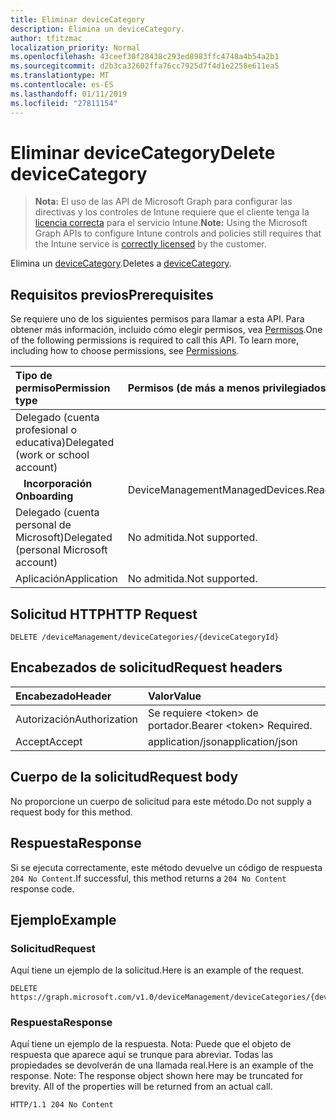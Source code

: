 ```yaml
---
title: Eliminar deviceCategory
description: Elimina un deviceCategory.
author: tfitzmac
localization_priority: Normal
ms.openlocfilehash: 43ceef30f28438c293ed8983ffc4748a4b54a2b1
ms.sourcegitcommit: d2b3ca32602ffa76cc7925d7f4d1e2258e611ea5
ms.translationtype: MT
ms.contentlocale: es-ES
ms.lasthandoff: 01/11/2019
ms.locfileid: "27811154"
---
```

# <a name="delete-devicecategory"></a><span data-ttu-id="0f744-103">Eliminar deviceCategory</span><span class="sxs-lookup"><span data-stu-id="0f744-103">Delete deviceCategory</span></span>

> <span data-ttu-id="0f744-104">**Nota:** El uso de las API de Microsoft Graph para configurar las directivas y los controles de Intune requiere que el cliente tenga la [licencia correcta](https://go.microsoft.com/fwlink/?linkid=839381) para el servicio Intune.</span><span class="sxs-lookup"><span data-stu-id="0f744-104">**Note:** Using the Microsoft Graph APIs to configure Intune controls and policies still requires that the Intune service is [correctly licensed](https://go.microsoft.com/fwlink/?linkid=839381) by the customer.</span></span>

<span data-ttu-id="0f744-105">Elimina un [deviceCategory](../resources/intune-shared-devicecategory.md).</span><span class="sxs-lookup"><span data-stu-id="0f744-105">Deletes a [deviceCategory](../resources/intune-shared-devicecategory.md).</span></span>
## <a name="prerequisites"></a><span data-ttu-id="0f744-106">Requisitos previos</span><span class="sxs-lookup"><span data-stu-id="0f744-106">Prerequisites</span></span>
<span data-ttu-id="0f744-p101">Se requiere uno de los siguientes permisos para llamar a esta API. Para obtener más información, incluido cómo elegir permisos, vea [Permisos](/graph/permissions-reference).</span><span class="sxs-lookup"><span data-stu-id="0f744-p101">One of the following permissions is required to call this API. To learn more, including how to choose permissions, see [Permissions](/graph/permissions-reference).</span></span>

|<span data-ttu-id="0f744-109">Tipo de permiso</span><span class="sxs-lookup"><span data-stu-id="0f744-109">Permission type</span></span>|<span data-ttu-id="0f744-110">Permisos (de más a menos privilegiados)</span><span class="sxs-lookup"><span data-stu-id="0f744-110">Permissions (from most to least privileged)</span></span>|
|:---|:---|
|<span data-ttu-id="0f744-111">Delegado (cuenta profesional o educativa)</span><span class="sxs-lookup"><span data-stu-id="0f744-111">Delegated (work or school account)</span></span>||
| <span data-ttu-id="0f744-112">&nbsp;&nbsp; **Incorporación**</span><span class="sxs-lookup"><span data-stu-id="0f744-112">&nbsp; &nbsp; **Onboarding**</span></span> | <span data-ttu-id="0f744-113">DeviceManagementManagedDevices.ReadWrite.All</span><span class="sxs-lookup"><span data-stu-id="0f744-113">DeviceManagementManagedDevices.ReadWrite.All</span></span>|
|<span data-ttu-id="0f744-114">Delegado (cuenta personal de Microsoft)</span><span class="sxs-lookup"><span data-stu-id="0f744-114">Delegated (personal Microsoft account)</span></span>|<span data-ttu-id="0f744-115">No admitida.</span><span class="sxs-lookup"><span data-stu-id="0f744-115">Not supported.</span></span>|
|<span data-ttu-id="0f744-116">Aplicación</span><span class="sxs-lookup"><span data-stu-id="0f744-116">Application</span></span>|<span data-ttu-id="0f744-117">No admitida.</span><span class="sxs-lookup"><span data-stu-id="0f744-117">Not supported.</span></span>|

## <a name="http-request"></a><span data-ttu-id="0f744-118">Solicitud HTTP</span><span class="sxs-lookup"><span data-stu-id="0f744-118">HTTP Request</span></span>
<!-- {
  "blockType": "ignored"
}
-->
``` http
DELETE /deviceManagement/deviceCategories/{deviceCategoryId}
```

## <a name="request-headers"></a><span data-ttu-id="0f744-119">Encabezados de solicitud</span><span class="sxs-lookup"><span data-stu-id="0f744-119">Request headers</span></span>
|<span data-ttu-id="0f744-120">Encabezado</span><span class="sxs-lookup"><span data-stu-id="0f744-120">Header</span></span>|<span data-ttu-id="0f744-121">Valor</span><span class="sxs-lookup"><span data-stu-id="0f744-121">Value</span></span>|
|:---|:---|
|<span data-ttu-id="0f744-122">Autorización</span><span class="sxs-lookup"><span data-stu-id="0f744-122">Authorization</span></span>|<span data-ttu-id="0f744-123">Se requiere &lt;token&gt; de portador.</span><span class="sxs-lookup"><span data-stu-id="0f744-123">Bearer &lt;token&gt; Required.</span></span>|
|<span data-ttu-id="0f744-124">Accept</span><span class="sxs-lookup"><span data-stu-id="0f744-124">Accept</span></span>|<span data-ttu-id="0f744-125">application/json</span><span class="sxs-lookup"><span data-stu-id="0f744-125">application/json</span></span>|

## <a name="request-body"></a><span data-ttu-id="0f744-126">Cuerpo de la solicitud</span><span class="sxs-lookup"><span data-stu-id="0f744-126">Request body</span></span>
<span data-ttu-id="0f744-127">No proporcione un cuerpo de solicitud para este método.</span><span class="sxs-lookup"><span data-stu-id="0f744-127">Do not supply a request body for this method.</span></span>

## <a name="response"></a><span data-ttu-id="0f744-128">Respuesta</span><span class="sxs-lookup"><span data-stu-id="0f744-128">Response</span></span>
<span data-ttu-id="0f744-129">Si se ejecuta correctamente, este método devuelve un código de respuesta `204 No Content`.</span><span class="sxs-lookup"><span data-stu-id="0f744-129">If successful, this method returns a `204 No Content` response code.</span></span>

## <a name="example"></a><span data-ttu-id="0f744-130">Ejemplo</span><span class="sxs-lookup"><span data-stu-id="0f744-130">Example</span></span>
### <a name="request"></a><span data-ttu-id="0f744-131">Solicitud</span><span class="sxs-lookup"><span data-stu-id="0f744-131">Request</span></span>
<span data-ttu-id="0f744-132">Aquí tiene un ejemplo de la solicitud.</span><span class="sxs-lookup"><span data-stu-id="0f744-132">Here is an example of the request.</span></span>
``` http
DELETE https://graph.microsoft.com/v1.0/deviceManagement/deviceCategories/{deviceCategoryId}
```

### <a name="response"></a><span data-ttu-id="0f744-133">Respuesta</span><span class="sxs-lookup"><span data-stu-id="0f744-133">Response</span></span>
<span data-ttu-id="0f744-p102">Aquí tiene un ejemplo de la respuesta. Nota: Puede que el objeto de respuesta que aparece aquí se trunque para abreviar. Todas las propiedades se devolverán de una llamada real.</span><span class="sxs-lookup"><span data-stu-id="0f744-p102">Here is an example of the response. Note: The response object shown here may be truncated for brevity. All of the properties will be returned from an actual call.</span></span>
``` http
HTTP/1.1 204 No Content
```



